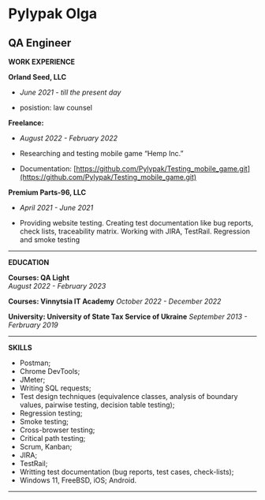 # Pylypak Olga
## QA Engineer

**WORK EXPERIENCE** 

**Orland Seed, LLC**

+ _June 2021 - till the present day_

+ posistion: law counsel

**Freelance:**

+ _August 2022 - February 2022_

+ Researching and testing mobile game “Hemp Inc.”

+ Documentation: [https://github.com/Pylypak/Testing_mobile_game.git](https://github.com/Pylypak/Testing_mobile_game.git)

**Premium Parts-96, LLC**

+ _April 2021 - June 2021_

+ Providing website testing.
Creating test documentation like bug reports, check lists, traceability matrix.
Working with JIRA, TestRail.
Regression and smoke testing

____

**EDUCATION**

**Courses: QA Light**      
_August 2022 - February 2023_

**Courses: Vinnytsia IT Academy**
_October 2022 - December 2022_

**University: University of  State Tax Service of Ukraine**
_September 2013 - Ferbruary 2019_

___

**SKILLS**
+ Postman;
+ Chrome DevTools;
+ JMeter;
+ Writing SQL requests;
+ Test design techniques (equivalence classes, analysis of boundary values, pairwise testing, decision table testing);
+ Regression testing;
+ Smoke testing;
+ Cross-browser testing;
+ Critical path testing;
+ Scrum, Kanban;
+ JIRA;
+ TestRail;
+ Writting test documentation (bug reports, test cases, check-lists);
+ Windows 11, FreeBSD, iOS; Android.

___


